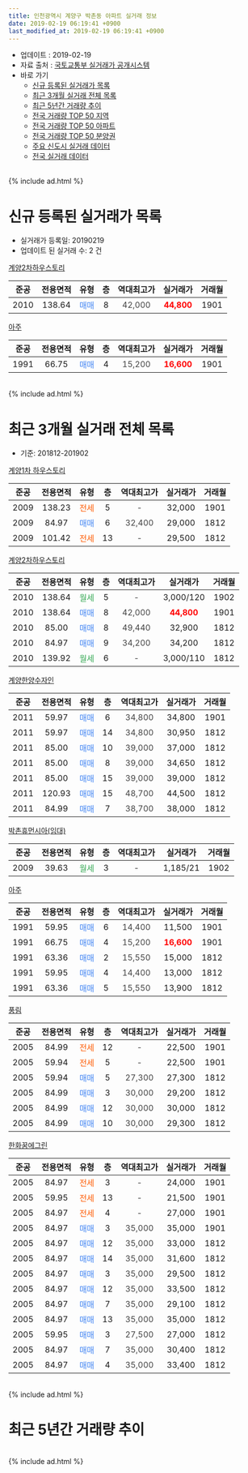```yaml
---
title: 인천광역시 계양구 박촌동 아파트 실거래 정보
date: 2019-02-19 06:19:41 +0900
last_modified_at: 2019-02-19 06:19:41 +0900
---
```


* 업데이트 : 2019-02-19
* 자료 출처 : [국토교통부 실거래가 공개시스템](http://rt.molit.go.kr)
* 바로 가기
    * [신규 등록된 실거래가 목록](#신규-등록된-실거래가-목록)
    * [최근 3개월 실거래 전체 목록](#최근-3개월-실거래-전체-목록)
    * [최근 5년간 거래량 추이](#최근-5년간-거래량-추이)
    * [전국 거래량 TOP 50 지역](https://ayogom.github.io/apt-trade-info/최근-3개월-전국에서-가장-거래가-많이-발생한-지역)
    * [전국 거래량 TOP 50 아파트](https://ayogom.github.io/apt-trade-info/최근-3개월-전국에서-가장-거래가-많이-발생한-아파트)
    * [전국 거래량 TOP 50 분양권](https://ayogom.github.io/apt-trade-info/최근-3개월-전국에서-가장-거래가-많이-발생한-분양권)
    * [주요 신도시 실거래 데이터](https://ayogom.github.io/apt-trade-info/주요-신도시)
    * [전국 실거래 데이터](https://ayogom.github.io/apt-trade-info/전국)
<br>
{% include ad.html %}
<br>

# 신규 등록된 실거래가 목록
* 실거래가 등록일: 20190219
* 업데이트 된 실거래 수: 2 건


[계양2차하우스토리](https://search.naver.com/search.naver?query=%EC%9D%B8%EC%B2%9C%EA%B4%91%EC%97%AD%EC%8B%9C+%EA%B3%84%EC%96%91%EA%B5%AC+%EB%B0%95%EC%B4%8C%EB%8F%99+%EA%B3%84%EC%96%912%EC%B0%A8%ED%95%98%EC%9A%B0%EC%8A%A4%ED%86%A0%EB%A6%AC)

|준공|전용면적|유형|층|역대최고가|실거래가|거래월|
|:---:|:---:|:---:|:---:|:---:|:---:|:---:|
|2010|138.64|<span style="color:#4285f3">매매</span>|8|<span style="color:#444444">42,000</span>|<b><span style="color:#ff0000">44,800</span></b>|1901|

[아주](https://search.naver.com/search.naver?query=%EC%9D%B8%EC%B2%9C%EA%B4%91%EC%97%AD%EC%8B%9C+%EA%B3%84%EC%96%91%EA%B5%AC+%EB%B0%95%EC%B4%8C%EB%8F%99+%EC%95%84%EC%A3%BC)

|준공|전용면적|유형|층|역대최고가|실거래가|거래월|
|:---:|:---:|:---:|:---:|:---:|:---:|:---:|
|1991|66.75|<span style="color:#4285f3">매매</span>|4|<span style="color:#444444">15,200</span>|<b><span style="color:#ff0000">16,600</span></b>|1901|


<br>
{% include ad.html %}
<br>

# 최근 3개월 실거래 전체 목록
* 기준: 201812-201902


[계양1차 하우스토리](https://search.naver.com/search.naver?query=%EC%9D%B8%EC%B2%9C%EA%B4%91%EC%97%AD%EC%8B%9C+%EA%B3%84%EC%96%91%EA%B5%AC+%EB%B0%95%EC%B4%8C%EB%8F%99+%EA%B3%84%EC%96%911%EC%B0%A8+%ED%95%98%EC%9A%B0%EC%8A%A4%ED%86%A0%EB%A6%AC)

|준공|전용면적|유형|층|역대최고가|실거래가|거래월|
|:---:|:---:|:---:|:---:|:---:|:---:|:---:|
|2009|138.23|<span style="color:#ff5a00">전세</span>|5|<span style="color:#444444">-</span>|32,000|1901|
|2009|84.97|<span style="color:#4285f3">매매</span>|6|<span style="color:#444444">32,400</span>|29,000|1812|
|2009|101.42|<span style="color:#ff5a00">전세</span>|13|<span style="color:#444444">-</span>|29,500|1812|

[계양2차하우스토리](https://search.naver.com/search.naver?query=%EC%9D%B8%EC%B2%9C%EA%B4%91%EC%97%AD%EC%8B%9C+%EA%B3%84%EC%96%91%EA%B5%AC+%EB%B0%95%EC%B4%8C%EB%8F%99+%EA%B3%84%EC%96%912%EC%B0%A8%ED%95%98%EC%9A%B0%EC%8A%A4%ED%86%A0%EB%A6%AC)

|준공|전용면적|유형|층|역대최고가|실거래가|거래월|
|:---:|:---:|:---:|:---:|:---:|:---:|:---:|
|2010|138.64|<span style="color:#34a853">월세</span>|5|<span style="color:#444444">-</span>|3,000/120|1902|
|2010|138.64|<span style="color:#4285f3">매매</span>|8|<span style="color:#444444">42,000</span>|<b><span style="color:#ff0000">44,800</span></b>|1901|
|2010|85.00|<span style="color:#4285f3">매매</span>|8|<span style="color:#444444">49,440</span>|32,900|1812|
|2010|84.97|<span style="color:#4285f3">매매</span>|9|<span style="color:#444444">34,200</span>|34,200|1812|
|2010|139.92|<span style="color:#34a853">월세</span>|6|<span style="color:#444444">-</span>|3,000/110|1812|

[계양한양수자인](https://search.naver.com/search.naver?query=%EC%9D%B8%EC%B2%9C%EA%B4%91%EC%97%AD%EC%8B%9C+%EA%B3%84%EC%96%91%EA%B5%AC+%EB%B0%95%EC%B4%8C%EB%8F%99+%EA%B3%84%EC%96%91%ED%95%9C%EC%96%91%EC%88%98%EC%9E%90%EC%9D%B8)

|준공|전용면적|유형|층|역대최고가|실거래가|거래월|
|:---:|:---:|:---:|:---:|:---:|:---:|:---:|
|2011|59.97|<span style="color:#4285f3">매매</span>|6|<span style="color:#444444">34,800</span>|34,800|1901|
|2011|59.97|<span style="color:#4285f3">매매</span>|14|<span style="color:#444444">34,800</span>|30,950|1812|
|2011|85.00|<span style="color:#4285f3">매매</span>|10|<span style="color:#444444">39,000</span>|37,000|1812|
|2011|85.00|<span style="color:#4285f3">매매</span>|8|<span style="color:#444444">39,000</span>|34,650|1812|
|2011|85.00|<span style="color:#4285f3">매매</span>|15|<span style="color:#444444">39,000</span>|39,000|1812|
|2011|120.93|<span style="color:#4285f3">매매</span>|15|<span style="color:#444444">48,700</span>|44,500|1812|
|2011|84.99|<span style="color:#4285f3">매매</span>|7|<span style="color:#444444">38,700</span>|38,000|1812|

[박촌휴먼시아(임대)](https://search.naver.com/search.naver?query=%EC%9D%B8%EC%B2%9C%EA%B4%91%EC%97%AD%EC%8B%9C+%EA%B3%84%EC%96%91%EA%B5%AC+%EB%B0%95%EC%B4%8C%EB%8F%99+%EB%B0%95%EC%B4%8C%ED%9C%B4%EB%A8%BC%EC%8B%9C%EC%95%84%28%EC%9E%84%EB%8C%80%29)

|준공|전용면적|유형|층|역대최고가|실거래가|거래월|
|:---:|:---:|:---:|:---:|:---:|:---:|:---:|
|2009|39.63|<span style="color:#34a853">월세</span>|3|<span style="color:#444444">-</span>|1,185/21|1902|

[아주](https://search.naver.com/search.naver?query=%EC%9D%B8%EC%B2%9C%EA%B4%91%EC%97%AD%EC%8B%9C+%EA%B3%84%EC%96%91%EA%B5%AC+%EB%B0%95%EC%B4%8C%EB%8F%99+%EC%95%84%EC%A3%BC)

|준공|전용면적|유형|층|역대최고가|실거래가|거래월|
|:---:|:---:|:---:|:---:|:---:|:---:|:---:|
|1991|59.95|<span style="color:#4285f3">매매</span>|6|<span style="color:#444444">14,400</span>|11,500|1901|
|1991|66.75|<span style="color:#4285f3">매매</span>|4|<span style="color:#444444">15,200</span>|<b><span style="color:#ff0000">16,600</span></b>|1901|
|1991|63.36|<span style="color:#4285f3">매매</span>|2|<span style="color:#444444">15,550</span>|15,000|1812|
|1991|59.95|<span style="color:#4285f3">매매</span>|4|<span style="color:#444444">14,400</span>|13,000|1812|
|1991|63.36|<span style="color:#4285f3">매매</span>|5|<span style="color:#444444">15,550</span>|13,900|1812|

[풍림](https://search.naver.com/search.naver?query=%EC%9D%B8%EC%B2%9C%EA%B4%91%EC%97%AD%EC%8B%9C+%EA%B3%84%EC%96%91%EA%B5%AC+%EB%B0%95%EC%B4%8C%EB%8F%99+%ED%92%8D%EB%A6%BC)

|준공|전용면적|유형|층|역대최고가|실거래가|거래월|
|:---:|:---:|:---:|:---:|:---:|:---:|:---:|
|2005|84.99|<span style="color:#ff5a00">전세</span>|12|<span style="color:#444444">-</span>|22,500|1901|
|2005|59.94|<span style="color:#ff5a00">전세</span>|5|<span style="color:#444444">-</span>|22,500|1901|
|2005|59.94|<span style="color:#4285f3">매매</span>|5|<span style="color:#444444">27,300</span>|27,300|1812|
|2005|84.99|<span style="color:#4285f3">매매</span>|3|<span style="color:#444444">30,000</span>|29,200|1812|
|2005|84.99|<span style="color:#4285f3">매매</span>|12|<span style="color:#444444">30,000</span>|30,000|1812|
|2005|84.99|<span style="color:#4285f3">매매</span>|10|<span style="color:#444444">30,000</span>|29,300|1812|

[한화꿈에그린](https://search.naver.com/search.naver?query=%EC%9D%B8%EC%B2%9C%EA%B4%91%EC%97%AD%EC%8B%9C+%EA%B3%84%EC%96%91%EA%B5%AC+%EB%B0%95%EC%B4%8C%EB%8F%99+%ED%95%9C%ED%99%94%EA%BF%88%EC%97%90%EA%B7%B8%EB%A6%B0)

|준공|전용면적|유형|층|역대최고가|실거래가|거래월|
|:---:|:---:|:---:|:---:|:---:|:---:|:---:|
|2005|84.97|<span style="color:#ff5a00">전세</span>|3|<span style="color:#444444">-</span>|24,000|1901|
|2005|59.95|<span style="color:#ff5a00">전세</span>|13|<span style="color:#444444">-</span>|21,500|1901|
|2005|84.97|<span style="color:#ff5a00">전세</span>|4|<span style="color:#444444">-</span>|27,000|1901|
|2005|84.97|<span style="color:#4285f3">매매</span>|3|<span style="color:#444444">35,000</span>|35,000|1901|
|2005|84.97|<span style="color:#4285f3">매매</span>|12|<span style="color:#444444">35,000</span>|33,000|1812|
|2005|84.97|<span style="color:#4285f3">매매</span>|14|<span style="color:#444444">35,000</span>|31,600|1812|
|2005|84.97|<span style="color:#4285f3">매매</span>|3|<span style="color:#444444">35,000</span>|29,500|1812|
|2005|84.97|<span style="color:#4285f3">매매</span>|12|<span style="color:#444444">35,000</span>|33,500|1812|
|2005|84.97|<span style="color:#4285f3">매매</span>|7|<span style="color:#444444">35,000</span>|29,100|1812|
|2005|84.97|<span style="color:#4285f3">매매</span>|13|<span style="color:#444444">35,000</span>|35,000|1812|
|2005|59.95|<span style="color:#4285f3">매매</span>|3|<span style="color:#444444">27,500</span>|27,000|1812|
|2005|84.97|<span style="color:#4285f3">매매</span>|7|<span style="color:#444444">35,000</span>|30,400|1812|
|2005|84.97|<span style="color:#4285f3">매매</span>|4|<span style="color:#444444">35,000</span>|33,400|1812|


<br>
{% include ad.html %}
<br>

# 최근 5년간 거래량 추이


<div style="width:100%;">
    <canvas id="deal_progress" height="200"></canvas>
</div>

<script>
new Chart(document.getElementById("deal_progress"), {
    type: 'line',
    data: {
        labels: ['201402','201403','201404','201405','201406','201407','201408','201409','201410','201411','201412','201501','201502','201503','201504','201505','201506','201507','201508','201509','201510','201511','201512','201601','201602','201603','201604','201605','201606','201607','201608','201609','201610','201611','201612','201701','201702','201703','201704','201705','201706','201707','201708','201709','201710','201711','201712','201801','201802','201803','201804','201805','201806','201807','201808','201809','201810','201811','201812','201901','201902'],
        datasets: [{
            label: '매매',
            pointRadius: 1,
            data: [24, 21, 19, 25, 4, 10, 13, 11, 22, 9, 5, 21, 24, 19, 22, 17, 18, 16, 15, 16, 28, 8, 9, 12, 11, 13, 12, 18, 12, 11, 17, 22, 19, 7, 12, 3, 8, 11, 12, 12, 13, 15, 12, 9, 4, 8, 5, 3, 9, 16, 8, 11, 11, 17, 14, 17, 15, 9, 25, 5, 0],
            borderColor: "rgba(255, 201, 14, 1)",
            backgroundColor: "rgba(255, 201, 14, 0.5)",
            fill: false,
            lineTension: 0
        },{
            label: '전월세',
            pointRadius: 1,
            data: [19, 19, 4, 8, 8, 8, 9, 8, 12, 5, 7, 12, 12, 16, 5, 2, 3, 5, 4, 7, 11, 5, 9, 23, 14, 22, 8, 7, 5, 5, 5, 9, 12, 7, 3, 10, 7, 7, 11, 12, 5, 4, 2, 4, 6, 5, 10, 10, 10, 9, 9, 3, 10, 5, 9, 5, 9, 2, 2, 6, 2],
            borderColor: "rgba(0, 141, 185, 1)",
            backgroundColor: "rgba(0, 141, 185, 0.5)",
            fill: false,
            lineTension: 0
        }
        ]
    },
    options: {
        responsive: true,
        title: {
            display: false
        },
        tooltips: {
            mode: 'index',
            intersect: false
        },
        hover: {
            mode: 'nearest',
            intersect: true
        },
        scales: {
            xAxes: [{
                display: true,
                scaleLabel: {
                    display: true,
                    labelString: '년/월'
                }
            }],
            yAxes: [{
                display: true,
                ticks: {
                    suggestedMin: 0,
                },
                scaleLabel: {
                    display: true,
                    labelString: '실거래 수'
                }
            }]
        }
    }
});

</script>


<br>
{% include ad.html %}
<br>

